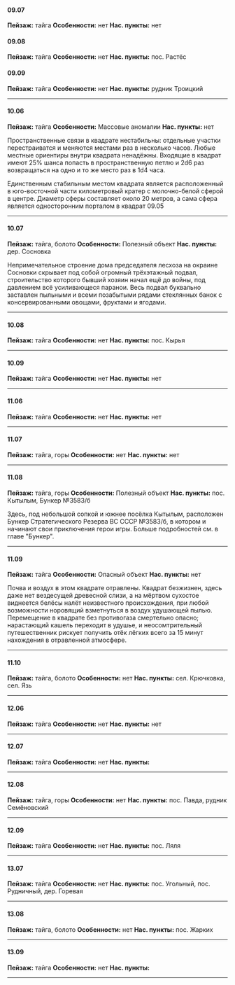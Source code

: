 #### 09.07
**Пейзаж:** тайга
**Особенности:** нет
**Нас. пункты:**  нет

#### 09.08
**Пейзаж:** тайга
**Особенности:** нет
**Нас. пункты:** пос. Растёс

#### 09.09
**Пейзаж:** тайга
**Особенности:** нет
**Нас. пункты:** рудник Троицкий

----

#### 10.06
**Пейзаж:** тайга
**Особенности:** Массовые аномалии
**Нас. пункты:**  нет

Пространственные связи в квадрате нестабильны: 
отдельные участки перестраиватся и меняются местами раз в несколько часов. Любые местные ориентиры внутри квадрата ненадёжны. Входящие в квадрат имеют 25% шанса попасть в пространственную петлю и 2d6 раз возвращаться на одно и то же место раз в 1d4 часа.

Единственным стабильным местом квадрата является расположенный в юго-восточной части километровый кратер с молочно-белой сферой в центре. Диаметр сферы составляет около 20 метров, а сама сфера является односторонним порталом в квадрат 09.05

----

#### 10.07
**Пейзаж:** тайга, болото
**Особенности:** Полезный объект
**Нас. пункты:** дер. Сосновка

Непримечательное строение дома председателя лесхоза на окраине Сосновки скрывает под собой огромный трёхэтажный подвал, строительство которого бывший хозяин начал ещё до войны, под давлением всё усиливающеся паранои. 
Весь подвал буквально заставлен пыльными и всеми позабытыми рядами стеклянных банок с консервированными овощами, фруктами и ягодами. 

----

#### 10.08
**Пейзаж:** тайга
**Особенности:**  нет
**Нас. пункты:** пос. Кырья

----

#### 10.09
**Пейзаж:** тайга
**Особенности:**  нет
**Нас. пункты:** нет

----

#### 11.06
**Пейзаж:** тайга
**Особенности:**  нет
**Нас. пункты:** нет

----

#### 11.07
**Пейзаж:** тайга, горы
**Особенности:**  нет
**Нас. пункты:** нет

----

#### 11.08
**Пейзаж:** тайга, горы
**Особенности:** Полезный объект
**Нас. пункты:**  пос. Кытылым, Бункер №3583/б

Здесь, под небольшой сопкой и южнее посёлка Кытылым, расположен Бункер Стратегического Резерва ВС СССР №3583/б, в котором и начинают свои приключения герои игры. Больше подробностей см. в главе "Бункер".

----

#### 11.09
**Пейзаж:** тайга
**Особенности:**  Опасный объект
**Нас. пункты:** нет

Почва и воздух  в этом квадрате отравлены. Квадрат безжизнен, здесь даже нет вездесущей древесной слизи, а на мёртвом сухостое виднеется белёсы налёт неизвестного происхождения, при любой возможности норовящий взметнуться в воздух удушающей пылью. Перемещение в квадрате без противогаза смертельно опасно; нарастающий кашель переходит в удушье, и неосомтрительный путешественник рискует получить отёк лёгких всего за 15 минут нахождения в отравленной атмосфере.

----

#### 11.10
**Пейзаж:** тайга, болото
**Особенности:**  нет
**Нас. пункты:** сел. Крючковка, сел. Язь

----

#### 12.06
**Пейзаж:** тайга
**Особенности:**  нет
**Нас. пункты:** нет 

----


#### 12.07
**Пейзаж:** тайга
**Особенности:**  нет
**Нас. пункты:** 

----


#### 12.08
**Пейзаж:** тайга, горы
**Особенности:**  нет
**Нас. пункты:** пос. Павда, рудник Семёновский

----

#### 12.09
**Пейзаж:** тайга
**Особенности:**  нет
**Нас. пункты:** пос. Ляля

----

#### 13.07
**Пейзаж:** тайга
**Особенности:**  нет
**Нас. пункты:** пос. Угольный, пос. Рудничный, дер. Горевая

----

#### 13.08
**Пейзаж:** тайга, болото
**Особенности:**  нет
**Нас. пункты:** пос. Жарких

----

#### 13.09
**Пейзаж:** тайга
**Особенности:**  нет
**Нас. пункты:** 

----